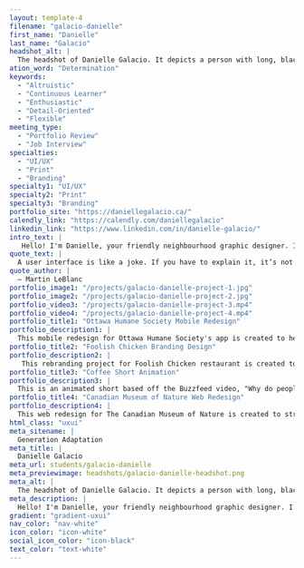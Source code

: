 ```yaml
---
layout: template-4
filename: "galacio-danielle" 
first_name: "Danielle"
last_name: "Galacio"
headshot_alt: |
  The headshot of Danielle Galacio. It depicts a person with long, black hair and glasses smiling sweetly at the camera, with their arms by their sides.
ation_word: "Determination"
keywords:
  - "Altruistic"
  - "Continuous Learner"
  - "Enthusiastic"
  - "Detail-Oriented"
  - "Flexible"
meeting_type:
  - "Portfolio Review"
  - "Job Interview"
specialties:
  - "UI/UX"
  - "Print"
  - "Branding"
specialty1: "UI/UX"
specialty2: "Print"
specialty3: "Branding"
portfolio_site: "https://daniellegalacio.ca/"
calendly_link: "https://calendly.com/daniellegalacio"
linkedin_link: "https://www.linkedin.com/in/danielle-galacio/"
intro_text: |
   Hello! I'm Danielle, your friendly neighbourhood graphic designer. I have a strong passion for graphic design, but I especially enjoy designing purposeful user experiences and interfaces.
quote_text: |
  A user interface is like a joke. If you have to explain it, it’s not that good.
quote_author: |
  — Martin LeBlanc
portfolio_image1: "/projects/galacio-danielle-project-1.jpg"
portfolio_image2: "/projects/galacio-danielle-project-2.jpg"
portfolio_video3: "/projects/galacio-danielle-project-3.mp4"
portfolio_video4: "/projects/galacio-danielle-project-4.mp4"
portfolio_title1: "Ottawa Humane Society Mobile Redesign"
portfolio_description1: |
  This mobile redesign for Ottawa Humane Society's app is created to help increase the number of adoptions by connecting adopters with the perfect pet that will fit their lifestyle and personality.
portfolio_title2: "Foolish Chicken Branding Design"
portfolio_description2: |
   This rebranding project for Foolish Chicken restaurant is created to help their brand stand out and reach more audiences. 
portfolio_title3: "Coffee Short Animation"
portfolio_description3: |
  This is an animated short based off the Buzzfeed video, "Why do people drink coffee?".
portfolio_title4: "Canadian Museum of Nature Web Redesign"
portfolio_description4: |
  This web redesign for The Canadian Museum of Nature is created to streamline their web content and establish a stronger online presence that can drive sales and web traffic.
html_class: "uxui"
meta_sitename: |
  Generation Adaptation
meta_title: |
  Danielle Galacio
meta_url: students/galacio-danielle
meta_previewimage: headshots/galacio-danielle-headshot.png
meta_alt: |
  The headshot of Danielle Galacio. It depicts a person with long, black hair and glasses smiling sweetly at the camera, with their arms by their sides.
meta_description: |
  Hello! I'm Danielle, your friendly neighbourhood graphic designer. I have a strong passion for graphic design, but I especially enjoy designing purposeful user experiences and interfaces.
gradient: "gradient-uxui"
nav_color: "nav-white"
icon_color: "icon-white"
social_icon_color: "icon-black"
text_color: "text-white"
---
```


